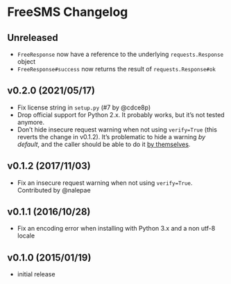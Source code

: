 # FreeSMS Changelog

## Unreleased

- `FreeResponse` now have a reference to the underlying `requests.Response` object
- `FreeResponse#success` now returns the result of `requests.Response#ok`

## v0.2.0 (2021/05/17)

- Fix license string in `setup.py` (#7 by @cdce8p)
- Drop official support for Python 2.x. It probably works, but it’s not tested anymore.
- Don’t hide insecure request warning when not using ``verify=True`` (this reverts the change in v0.1.2).
  It’s problematic to hide a warning _by default_, and the caller should be able to do it
  [by themselves](https://stackoverflow.com/a/28002687/735926).

## v0.1.2 (2017/11/03)

- Fix an insecure request warning when not using ``verify=True``. Contributed by @nalepae

## v0.1.1 (2016/10/28)

- Fix an encoding error when installing with Python 3.x and a non utf-8 locale

## v0.1.0 (2015/01/19)

- initial release
